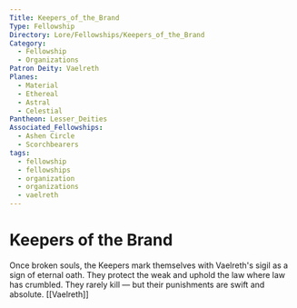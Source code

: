 ```yaml
---
Title: Keepers_of_the_Brand
Type: Fellowship
Directory: Lore/Fellowships/Keepers_of_the_Brand
Category:
  - Fellowship
  - Organizations
Patron Deity: Vaelreth
Planes:
  - Material
  - Ethereal
  - Astral
  - Celestial
Pantheon: Lesser_Deities
Associated_Fellowships:
  - Ashen Circle
  - Scorchbearers
tags:
  - fellowship
  - fellowships
  - organization
  - organizations
  - vaelreth
---
```


# Keepers of the Brand


Once broken souls, the Keepers mark themselves with Vaelreth's sigil as a sign of eternal oath. They protect the weak and uphold the law where law has crumbled. They rarely kill — but their punishments are swift and absolute.
[[Vaelreth]]
